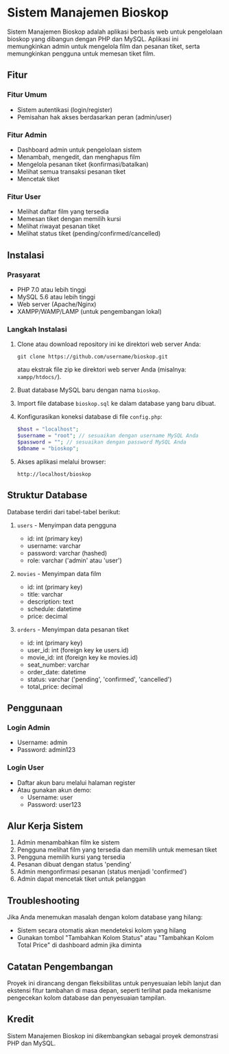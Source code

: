# Sistem Manajemen Bioskop

Sistem Manajemen Bioskop adalah aplikasi berbasis web untuk pengelolaan bioskop yang dibangun dengan PHP dan MySQL. Aplikasi ini memungkinkan admin untuk mengelola film dan pesanan tiket, serta memungkinkan pengguna untuk memesan tiket film.

## Fitur

### Fitur Umum
- Sistem autentikasi (login/register)
- Pemisahan hak akses berdasarkan peran (admin/user)

### Fitur Admin
- Dashboard admin untuk pengelolaan sistem
- Menambah, mengedit, dan menghapus film
- Mengelola pesanan tiket (konfirmasi/batalkan)
- Melihat semua transaksi pesanan tiket
- Mencetak tiket

### Fitur User
- Melihat daftar film yang tersedia
- Memesan tiket dengan memilih kursi
- Melihat riwayat pesanan tiket
- Melihat status tiket (pending/confirmed/cancelled)

## Instalasi

### Prasyarat
- PHP 7.0 atau lebih tinggi
- MySQL 5.6 atau lebih tinggi
- Web server (Apache/Nginx)
- XAMPP/WAMP/LAMP (untuk pengembangan lokal)

### Langkah Instalasi
1. Clone atau download repository ini ke direktori web server Anda:
   ```
   git clone https://github.com/username/bioskop.git
   ```
   atau ekstrak file zip ke direktori web server Anda (misalnya: `xampp/htdocs/`).

2. Buat database MySQL baru dengan nama `bioskop`.

3. Import file database `bioskop.sql` ke dalam database yang baru dibuat.

4. Konfigurasikan koneksi database di file `config.php`:
   ```php
   $host = "localhost";
   $username = "root"; // sesuaikan dengan username MySQL Anda
   $password = ""; // sesuaikan dengan password MySQL Anda
   $dbname = "bioskop";
   ```

5. Akses aplikasi melalui browser:
   ```
   http://localhost/bioskop
   ```

## Struktur Database

Database terdiri dari tabel-tabel berikut:

1. `users` - Menyimpan data pengguna
   - id: int (primary key)
   - username: varchar
   - password: varchar (hashed)
   - role: varchar ('admin' atau 'user')

2. `movies` - Menyimpan data film
   - id: int (primary key)
   - title: varchar
   - description: text
   - schedule: datetime
   - price: decimal

3. `orders` - Menyimpan data pesanan tiket
   - id: int (primary key)
   - user_id: int (foreign key ke users.id)
   - movie_id: int (foreign key ke movies.id)
   - seat_number: varchar
   - order_date: datetime
   - status: varchar ('pending', 'confirmed', 'cancelled')
   - total_price: decimal

## Penggunaan

### Login Admin
- Username: admin
- Password: admin123

### Login User
- Daftar akun baru melalui halaman register
- Atau gunakan akun demo:
  - Username: user
  - Password: user123

## Alur Kerja Sistem

1. Admin menambahkan film ke sistem
2. Pengguna melihat film yang tersedia dan memilih untuk memesan tiket
3. Pengguna memilih kursi yang tersedia
4. Pesanan dibuat dengan status 'pending'
5. Admin mengonfirmasi pesanan (status menjadi 'confirmed')
6. Admin dapat mencetak tiket untuk pelanggan

## Troubleshooting

Jika Anda menemukan masalah dengan kolom database yang hilang:
- Sistem secara otomatis akan mendeteksi kolom yang hilang
- Gunakan tombol "Tambahkan Kolom Status" atau "Tambahkan Kolom Total Price" di dashboard admin jika diminta

## Catatan Pengembangan

Proyek ini dirancang dengan fleksibilitas untuk penyesuaian lebih lanjut dan ekstensi fitur tambahan di masa depan, seperti terlihat pada mekanisme pengecekan kolom database dan penyesuaian tampilan.

## Kredit

Sistem Manajemen Bioskop ini dikembangkan sebagai proyek demonstrasi PHP dan MySQL. 